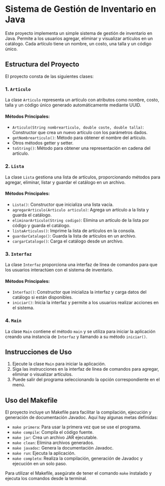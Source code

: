 # Sistema de Gestión de Inventario en Java

Este proyecto implementa un simple sistema de gestión de inventario en Java. Permite a los usuarios agregar, eliminar y visualizar artículos en un catálogo. Cada artículo tiene un nombre, un costo, una talla y un código único.

## Estructura del Proyecto

El proyecto consta de las siguientes clases:

### 1. `Articulo`

La clase `Articulo` representa un artículo con atributos como nombre, costo, talla y un código único generado automáticamente mediante UUID.

#### Métodos Principales:

- `Articulo(String nombrearticulo, double coste, double talla)`: Constructor que crea un nuevo artículo con los parámetros dados.
- `getNombrearticulo()`: Método para obtener el nombre del artículo.
- Otros métodos getter y setter.
- `toString()`: Método para obtener una representación en cadena del artículo.

### 2. `Lista`

La clase `Lista` gestiona una lista de artículos, proporcionando métodos para agregar, eliminar, listar y guardar el catálogo en un archivo.

#### Métodos Principales:

- `Lista()`: Constructor que inicializa una lista vacía.
- `agregarArticulo(Articulo articulo)`: Agrega un artículo a la lista y guarda el catálogo.
- `eliminarArticulo(String codigo)`: Elimina un artículo de la lista por código y guarda el catálogo.
- `listaArticulos()`: Imprime la lista de artículos en la consola.
- `guardarCatalogo()`: Guarda la lista de artículos en un archivo.
- `cargarCatalogo()`: Carga el catálogo desde un archivo.

### 3. `Interfaz`

La clase `Interfaz` proporciona una interfaz de línea de comandos para que los usuarios interactúen con el sistema de inventario.

#### Métodos Principales:

- `Interfaz()`: Constructor que inicializa la interfaz y carga datos del catálogo si están disponibles.
- `iniciar()`: Inicia la interfaz y permite a los usuarios realizar acciones en el sistema.

### 4. `Main`

La clase `Main` contiene el método `main` y se utiliza para iniciar la aplicación creando una instancia de `Interfaz` y llamando a su método `iniciar()`.

## Instrucciones de Uso

1. Ejecute la clase `Main` para iniciar la aplicación.
2. Siga las instrucciones en la interfaz de línea de comandos para agregar, eliminar o visualizar artículos.
3. Puede salir del programa seleccionando la opción correspondiente en el menú.

## Uso del Makefile

El proyecto incluye un Makefile para facilitar la compilación, ejecución y generación de documentación Javadoc. Aquí hay algunas metas definidas:

- `make primera`: Para usar la primera vez que se use el programa.
- `make compile`: Compila el código fuente.
- `make jar`: Crea un archivo JAR ejecutable.
- `make clean`: Elimina archivos generados.
- `make javadoc`: Genera la documentación Javadoc.
- `make run`: Ejecuta la aplicación.
- `make completo`: Realiza la compilación, generación de Javadoc y ejecución en un solo paso.

Para utilizar el Makefile, asegúrate de tener el comando `make` instalado y ejecuta los comandos desde la terminal.
